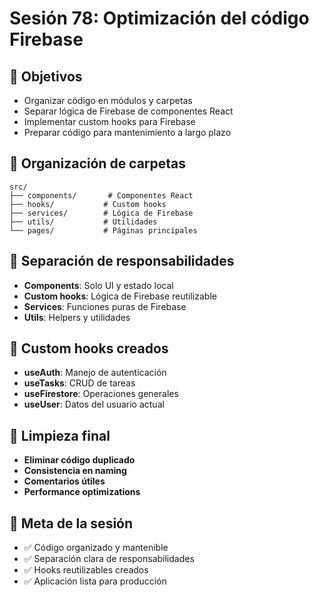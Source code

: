 # Sesión 78: Optimización del código Firebase

## 🎯 Objetivos
- Organizar código en módulos y carpetas
- Separar lógica de Firebase de componentes React
- Implementar custom hooks para Firebase
- Preparar código para mantenimiento a largo plazo

## 📁 Organización de carpetas
```
src/
├── components/       # Componentes React
├── hooks/           # Custom hooks
├── services/        # Lógica de Firebase
├── utils/           # Utilidades
└── pages/           # Páginas principales
```

## 🔧 Separación de responsabilidades
- **Components**: Solo UI y estado local
- **Custom hooks**: Lógica de Firebase reutilizable
- **Services**: Funciones puras de Firebase
- **Utils**: Helpers y utilidades

## 🎯 Custom hooks creados
- **useAuth**: Manejo de autenticación
- **useTasks**: CRUD de tareas
- **useFirestore**: Operaciones generales
- **useUser**: Datos del usuario actual

## 🧹 Limpieza final
- **Eliminar código duplicado**
- **Consistencia en naming**
- **Comentarios útiles**
- **Performance optimizations**

## 🎯 Meta de la sesión
- ✅ Código organizado y mantenible
- ✅ Separación clara de responsabilidades
- ✅ Hooks reutilizables creados
- ✅ Aplicación lista para producción
